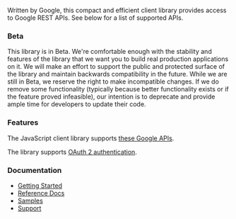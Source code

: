 Written by Google, this compact and efficient client library provides access to Google REST APIs. See below for a list of supported APIs.

### Beta
This library is in Beta. We're comfortable enough with the stability and features of the library that we want you to build real production applications on it. We will make an effort to support the public and protected surface of the library and maintain backwards compatibility in the future. While we are still in Beta, we reserve the right to make incompatible changes. If we do remove some functionality (typically because better functionality exists or if the feature proved infeasible), our intention is to deprecate and provide ample time for developers to update their code.

### Features
The JavaScript client library supports [these Google APIs](https://developers.google.com/apis-explorer/#p/).

The library supports [OAuth 2 authentication](https://developers.google.com/api-client-library/javascript/features/authentication).

### Documentation
- [Getting Started](https://developers.google.com/api-client-library/javascript/start/start-js)
- [Reference Docs](https://developers.google.com/api-client-library/javascript/reference/referencedocs)
- [Samples](https://developers.google.com/api-client-library/javascript/samples/samples)
- [Support](https://developers.google.com/api-client-library/javascript/help/support)
